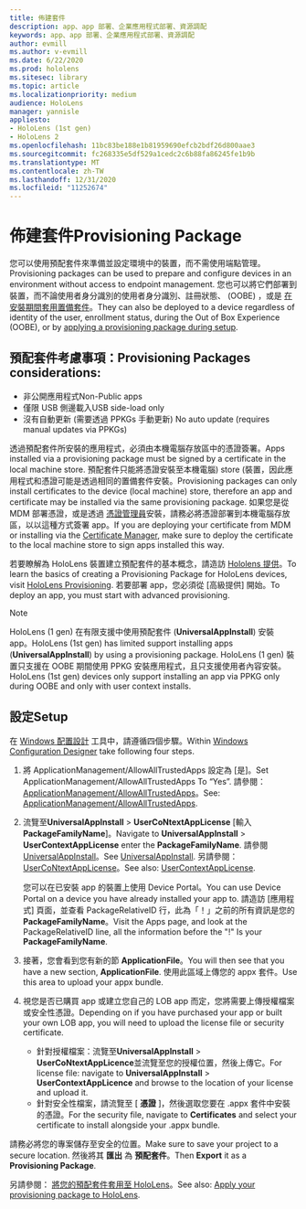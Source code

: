 ```yaml
---
title: 佈建套件
description: app、app 部署、企業應用程式部署、資源調配
keywords: app、app 部署、企業應用程式部署、資源調配
author: evmill
ms.author: v-evmill
ms.date: 6/22/2020
ms.prod: hololens
ms.sitesec: library
ms.topic: article
ms.localizationpriority: medium
audience: HoloLens
manager: yannisle
appliesto:
- HoloLens (1st gen)
- HoloLens 2
ms.openlocfilehash: 11bc83be188e1b81959690efcb2bdf26d800aae3
ms.sourcegitcommit: fc268335e5df529a1cedc2c6b88fa86245fe1b9b
ms.translationtype: MT
ms.contentlocale: zh-TW
ms.lasthandoff: 12/31/2020
ms.locfileid: "11252674"
---
```

# <span data-ttu-id="2c8e5-104">佈建套件</span><span class="sxs-lookup"><span data-stu-id="2c8e5-104">Provisioning Package</span></span>

<span data-ttu-id="2c8e5-105">您可以使用預配套件來準備並設定環境中的裝置，而不需使用端點管理。</span><span class="sxs-lookup"><span data-stu-id="2c8e5-105">Provisioning packages can be used to prepare and configure devices in an environment without access to endpoint management.</span></span> <span data-ttu-id="2c8e5-106">您也可以將它們部署到裝置，而不論使用者身分識別的使用者身分識別、註冊狀態、 (OOBE) ，或是 [在安裝期間套用置備套件](https://docs.microsoft.com/hololens/hololens-provisioning##apply-a-provisioning-package-to-hololens-during-setup)。</span><span class="sxs-lookup"><span data-stu-id="2c8e5-106">They can also be deployed to a device regardless of identity of the user, enrollment status, during the Out of Box Experience (OOBE), or by [applying a provisioning package during setup](https://docs.microsoft.com/hololens/hololens-provisioning##apply-a-provisioning-package-to-hololens-during-setup).</span></span>

## <span data-ttu-id="2c8e5-107">預配套件考慮事項：</span><span class="sxs-lookup"><span data-stu-id="2c8e5-107">Provisioning Packages considerations:</span></span>

* <span data-ttu-id="2c8e5-108">非公開應用程式</span><span class="sxs-lookup"><span data-stu-id="2c8e5-108">Non-Public apps</span></span>
* <span data-ttu-id="2c8e5-109">僅限 USB 側邊載入</span><span class="sxs-lookup"><span data-stu-id="2c8e5-109">USB side-load only</span></span>
* <span data-ttu-id="2c8e5-110">沒有自動更新 (需要透過 PPKGs 手動更新) </span><span class="sxs-lookup"><span data-stu-id="2c8e5-110">No auto update (requires manual updates via PPKGs)</span></span>

<span data-ttu-id="2c8e5-111">透過預配套件所安裝的應用程式，必須由本機電腦存放區中的憑證簽署。</span><span class="sxs-lookup"><span data-stu-id="2c8e5-111">Apps installed via a provisioning package must be signed by a certificate in the local machine store.</span></span> <span data-ttu-id="2c8e5-112">預配套件只能將憑證安裝至本機電腦) store (裝置，因此應用程式和憑證可能是透過相同的置備套件安裝。</span><span class="sxs-lookup"><span data-stu-id="2c8e5-112">Provisioning packages can only install certificates to the device (local machine) store, therefore an app and certificate may be installed via the same provisioning package.</span></span> <span data-ttu-id="2c8e5-113">如果您是從 MDM 部署憑證，或是透過 [憑證管理員](certificate-manager.md)安裝，請務必將憑證部署到本機電腦存放區，以以這種方式簽署 app。</span><span class="sxs-lookup"><span data-stu-id="2c8e5-113">If you are deploying your certificate from MDM or installing via the [Certificate Manager](certificate-manager.md), make sure to deploy the certificate to the local machine store to sign apps installed this way.</span></span>

<span data-ttu-id="2c8e5-114">若要瞭解為 HoloLens 裝置建立預配套件的基本概念，請造訪 [Hololens 提供](https://docs.microsoft.com/hololens/hololens-provisioning)。</span><span class="sxs-lookup"><span data-stu-id="2c8e5-114">To learn the basics of creating a Provisioning Package for HoloLens devices, visit [HoloLens Provisioning](https://docs.microsoft.com/hololens/hololens-provisioning).</span></span> <span data-ttu-id="2c8e5-115">若要部署 app，您必須從 [高級提供] 開始。</span><span class="sxs-lookup"><span data-stu-id="2c8e5-115">To deploy an app, you must start with advanced provisioning.</span></span>

> [!NOTE]
> <span data-ttu-id="2c8e5-116">HoloLens (1 gen) 在有限支援中使用預配套件 (**UniversalAppInstall**) 安裝 app。</span><span class="sxs-lookup"><span data-stu-id="2c8e5-116">HoloLens (1st gen) has limited support installing apps (**UniversalAppInstall**) by using a provisioning package.</span></span> <span data-ttu-id="2c8e5-117">HoloLens (1 gen) 裝置只支援在 OOBE 期間使用 PPKG 安裝應用程式，且只支援使用者內容安裝。</span><span class="sxs-lookup"><span data-stu-id="2c8e5-117">HoloLens (1st gen) devices only support installing an app via PPKG only during OOBE and only with user context installs.</span></span>

## <span data-ttu-id="2c8e5-118">設定</span><span class="sxs-lookup"><span data-stu-id="2c8e5-118">Setup</span></span>

<span data-ttu-id="2c8e5-119">在 [Windows 配置設計](https://www.microsoft.com/store/productId/9NBLGGH4TX22) 工具中，請遵循四個步驟。</span><span class="sxs-lookup"><span data-stu-id="2c8e5-119">Within [Windows Configuration Designer](https://www.microsoft.com/store/productId/9NBLGGH4TX22) take following four steps.</span></span>

1. <span data-ttu-id="2c8e5-120">將 ApplicationManagement/AllowAllTrustedApps 設定為 [是]。</span><span class="sxs-lookup"><span data-stu-id="2c8e5-120">Set ApplicationManagement/AllowAllTrustedApps To “Yes”.</span></span> <span data-ttu-id="2c8e5-121">請參閱： [ApplicationManagement/AllowAllTrustedApps](https://docs.microsoft.com/windows/client-management/mdm/policy-csp-applicationmanagement#applicationmanagement-allowalltrustedapps)。</span><span class="sxs-lookup"><span data-stu-id="2c8e5-121">See: [ApplicationManagement/AllowAllTrustedApps](https://docs.microsoft.com/windows/client-management/mdm/policy-csp-applicationmanagement#applicationmanagement-allowalltrustedapps).</span></span>

2. <span data-ttu-id="2c8e5-122">流覽至**UniversalAppInstall**  >  **UserCoNtextAppLicense** [輸入**PackageFamilyName**]。</span><span class="sxs-lookup"><span data-stu-id="2c8e5-122">Navigate to **UniversalAppInstall** > **UserContextAppLicense** enter the **PackageFamilyName**.</span></span> <span data-ttu-id="2c8e5-123">請參閱 [UniversalAppInstall](https://docs.microsoft.com/windows/configuration/wcd/wcd-universalappinstall)。</span><span class="sxs-lookup"><span data-stu-id="2c8e5-123">See [UniversalAppInstall](https://docs.microsoft.com/windows/configuration/wcd/wcd-universalappinstall).</span></span> <span data-ttu-id="2c8e5-124">另請參閱： [UserCoNtextAppLicense](https://docs.microsoft.com/windows/configuration/wcd/wcd-universalappinstall#usercontextapplicense)。</span><span class="sxs-lookup"><span data-stu-id="2c8e5-124">See also: [UserContextAppLicense](https://docs.microsoft.com/windows/configuration/wcd/wcd-universalappinstall#usercontextapplicense).</span></span>

   <span data-ttu-id="2c8e5-125">您可以在已安裝 app 的裝置上使用 Device Portal。</span><span class="sxs-lookup"><span data-stu-id="2c8e5-125">You can use Device Portal on a device you have already installed your app to.</span></span> <span data-ttu-id="2c8e5-126">請造訪 [應用程式] 頁面，並查看 PackageRelativeID 行，此為「！」之前的所有資訊是您的 **PackageFamilyName**。</span><span class="sxs-lookup"><span data-stu-id="2c8e5-126">Visit the Apps page, and look at the PackageRelativeID line, all the information before the "!" Is your **PackageFamilyName**.</span></span>

3. <span data-ttu-id="2c8e5-127">接著，您會看到您有新的節 **ApplicationFile**。</span><span class="sxs-lookup"><span data-stu-id="2c8e5-127">You will then see that you have a new section, **ApplicationFile**.</span></span> <span data-ttu-id="2c8e5-128">使用此區域上傳您的 appx 套件。</span><span class="sxs-lookup"><span data-stu-id="2c8e5-128">Use this area to upload your appx bundle.</span></span>

4. <span data-ttu-id="2c8e5-129">視您是否已購買 app 或建立您自己的 LOB app 而定，您將需要上傳授權檔案或安全性憑證。</span><span class="sxs-lookup"><span data-stu-id="2c8e5-129">Depending on if you have purchased your app or built your own LOB app, you will need to upload the license file or security certificate.</span></span>

    - <span data-ttu-id="2c8e5-130">針對授權檔案：流覽至**UniversalAppInstall**  >  **UserCoNtextAppLicence**並流覽至您的授權位置，然後上傳它。</span><span class="sxs-lookup"><span data-stu-id="2c8e5-130">For license file: navigate to **UniversalAppInstall** > **UserContextAppLicence** and browse to the location of your license and upload it.</span></span>
    - <span data-ttu-id="2c8e5-131">針對安全性檔案，請流覽至 [ **憑證** ]，然後選取您要在 .appx 套件中安裝的憑證。</span><span class="sxs-lookup"><span data-stu-id="2c8e5-131">For the security file, navigate to **Certificates** and select your certificate to install alongside your .appx bundle.</span></span>

<span data-ttu-id="2c8e5-132">請務必將您的專案儲存至安全的位置。</span><span class="sxs-lookup"><span data-stu-id="2c8e5-132">Make sure to save your project to a secure location.</span></span> <span data-ttu-id="2c8e5-133">然後將其 **匯出** 為 **預配套件**。</span><span class="sxs-lookup"><span data-stu-id="2c8e5-133">Then **Export** it as a **Provisioning Package**.</span></span>  

<span data-ttu-id="2c8e5-134">另請參閱： [將您的預配套件套用至 HoloLens](https://docs.microsoft.com/hololens/hololens-provisioning#apply-a-provisioning-package-to-hololens-during-setup)。</span><span class="sxs-lookup"><span data-stu-id="2c8e5-134">See also: [Apply your provisioning package to HoloLens](https://docs.microsoft.com/hololens/hololens-provisioning#apply-a-provisioning-package-to-hololens-during-setup).</span></span>
